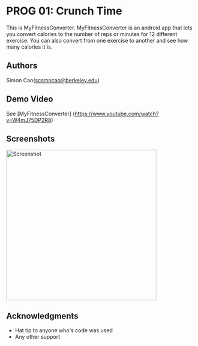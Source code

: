 # PROG 01: Crunch Time

This is MyFitnessConverter. MyFitnessConverter is an android app that lets you convert calories to the number of reps or minutes for 12 different exercise. You can also convert from one exercise to another and see how many calories it is.

## Authors

Simon Cao([scsmncao@berkeley.edu](mailto:scsmncao@berkeley.edu))

## Demo Video

See [MyFitnessConverter] (https://www.youtube.com/watch?v=W4mJ75DP2R8)

## Screenshots

<img src="screenshots/screenshot1" height="400" alt="Screenshot"/>

## Acknowledgments

* Hat tip to anyone who's code was used
* Any other support
